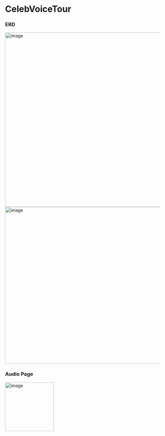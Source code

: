 # CelebVoiceTour

### ERD
<img width="566" alt="image" src="https://github.com/PSY222/CelebVoiceTour/assets/108808701/a3f337a9-d3a5-4c97-b024-b3ea60e4fab4">


<img width="509" alt="image" src="https://github.com/PSY222/CelebVoiceTour/assets/108808701/301dddd5-92da-476b-a40b-57c35be7bb10">


### Audio Page
<img width="158" alt="image" src="https://github.com/PSY222/CelebVoiceTour/assets/108808701/48ac054b-cb6f-414f-a35f-ab6f457555a5">
